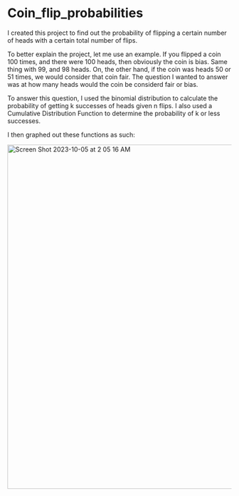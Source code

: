 # Coin_flip_probabilities

I created this project to find out the probability of flipping a certain number of heads with a certain total number of flips.

To better explain the project, let me use an example. If you flipped a coin 100 times, and there were 100 heads, then obviously 
the coin is bias. Same thing with 99, and 98 heads. On, the other hand, if the coin was heads 50 or 51 times, we would consider
that coin fair. The question I wanted to answer was at how many heads would the coin be considerd fair or bias. 

To answer this question, I used the binomial distribution to calculate the probability of getting k successes of heads given n flips.
I also used a Cumulative Distribution Function to determine the probability of k or less successes. 

I then graphed out these functions as such:

<img width="774" alt="Screen Shot 2023-10-05 at 2 05 16 AM" src="https://github.com/thomas211738/Coin_flip_probabilities/assets/109131481/b4c530d8-f845-40cf-9395-e7dba2e7a5e2">


